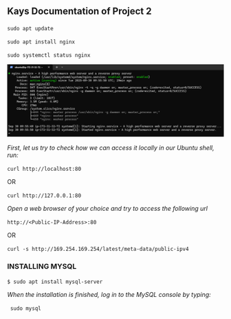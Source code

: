 ## Kays Documentation of Project 2

`sudo apt update`

`sudo apt install nginx`

`sudo systemctl status nginx`

![nginx-status](./images/nginx-status.PNG)

*First, let us try to check how we can access it locally in our Ubuntu shell, run:*

`curl http://localhost:80`

OR

`curl http://127.0.0.1:80`

*Open a web browser of your choice and try to access the following url*


`http://<Public-IP-Address>:80`

OR

`curl -s http://169.254.169.254/latest/meta-data/public-ipv4`




### INSTALLING MYSQL

`$ sudo apt install mysql-server`

*When the installation is finished, log in to the MySQL console by typing:*

` sudo mysql`



